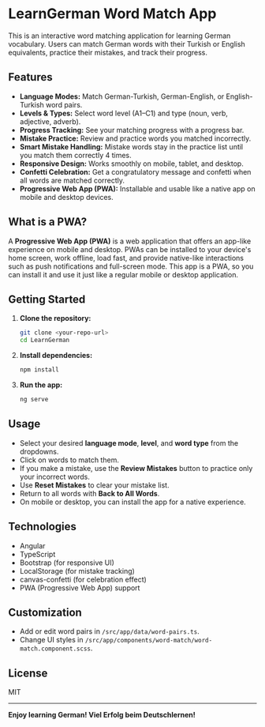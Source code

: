 # LearnGerman Word Match App

This is an interactive word matching application for learning German vocabulary. Users can match German words with their Turkish or English equivalents, practice their mistakes, and track their progress.

## Features

- **Language Modes:** Match German-Turkish, German-English, or English-Turkish word pairs.
- **Levels & Types:** Select word level (A1–C1) and type (noun, verb, adjective, adverb).
- **Progress Tracking:** See your matching progress with a progress bar.
- **Mistake Practice:** Review and practice words you matched incorrectly.
- **Smart Mistake Handling:** Mistake words stay in the practice list until you match them correctly 4 times.
- **Responsive Design:** Works smoothly on mobile, tablet, and desktop.
- **Confetti Celebration:** Get a congratulatory message and confetti when all words are matched correctly.
- **Progressive Web App (PWA):** Installable and usable like a native app on mobile and desktop devices.

## What is a PWA?

A **Progressive Web App (PWA)** is a web application that offers an app-like experience on mobile and desktop. PWAs can be installed to your device's home screen, work offline, load fast, and provide native-like interactions such as push notifications and full-screen mode. This app is a PWA, so you can install it and use it just like a regular mobile or desktop application.


## Getting Started

1. **Clone the repository:**
   ```bash
   git clone <your-repo-url>
   cd LearnGerman
   ```

2. **Install dependencies:**
   ```bash
   npm install
   ```

3. **Run the app:**
   ```bash
   ng serve
   ```
   
## Usage

- Select your desired **language mode**, **level**, and **word type** from the dropdowns.
- Click on words to match them.
- If you make a mistake, use the **Review Mistakes** button to practice only your incorrect words.
- Use **Reset Mistakes** to clear your mistake list.
- Return to all words with **Back to All Words**.
- On mobile or desktop, you can install the app for a native experience.

## Technologies

- Angular
- TypeScript
- Bootstrap (for responsive UI)
- LocalStorage (for mistake tracking)
- canvas-confetti (for celebration effect)
- PWA (Progressive Web App) support

## Customization

- Add or edit word pairs in `/src/app/data/word-pairs.ts`.
- Change UI styles in `/src/app/components/word-match/word-match.component.scss`.

## License

MIT

---

**Enjoy learning German! Viel Erfolg beim Deutschlernen!**
